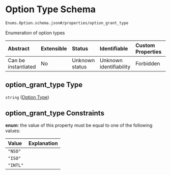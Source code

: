 # Option Type Schema

```txt
Enums.Option.schema.json#/properties/option_grant_type
```

Enumeration of option types

| Abstract            | Extensible | Status         | Identifiable            | Custom Properties | Additional Properties | Access Restrictions | Defined In                                                                                  |
| :------------------ | :--------- | :------------- | :---------------------- | :---------------- | :-------------------- | :------------------ | :------------------------------------------------------------------------------------------ |
| Can be instantiated | No         | Unknown status | Unknown identifiability | Forbidden         | Allowed               | none                | [PlanSecurities.schema.json*](../objects/PlanSecurities.schema.json "open original schema") |

## option_grant_type Type

`string` ([Option Type](plansecurities-properties-option-type.md))

## option_grant_type Constraints

**enum**: the value of this property must be equal to one of the following values:

| Value    | Explanation |
| :------- | :---------- |
| `"NSO"`  |             |
| `"ISO"`  |             |
| `"INTL"` |             |
